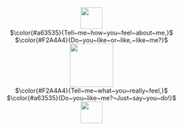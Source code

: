 <p align="center"> <br />
  <img src="https://github.com/user-attachments/assets/91b6574c-85b9-43a8-98cc-769409c6b3b0" "width="100" height="50">  <br />
$\color{#a63535}{Tell~me~how~you~feel~about~me,}$ <br />
$\color{#F2A4A4}{Do~you~like~or~like,~like~me?}$ <br />
<img src="https://xyz.crd.co/assets/images/gallery22/dafe25e4.png?v=de6feabd" "width=10" height="100">  <br />
$\color{#F2A4A4}{Tell~me~what~you~really~feel,}$ <br />
$\color{#a63535}{Do~you~like~me?~Just~say~you~do!}$ <br />
 <img src="https://github.com/user-attachments/assets/fa80946b-6d14-42cc-9b56-247c2adfe43b" "width="100" height="50">  <br />
